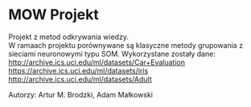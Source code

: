 # MOW Projekt
Projekt z metod odkrywania wiedzy.<br>
W ramaach projektu porównywane są klasyczne metody grupowania z sieciami neuronowymi typu SOM.
Wykorzystane zostały dane:
http://archive.ics.uci.edu/ml/datasets/Car+Evaluation<br>
https://archive.ics.uci.edu/ml/datasets/iris<br>
http://archive.ics.uci.edu/ml/datasets/Adult<br>

Autorzy:
Artur M. Brodzki, Adam Małkowski
